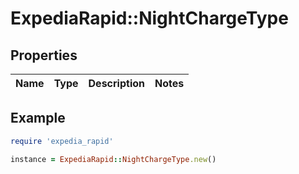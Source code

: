 # ExpediaRapid::NightChargeType

## Properties

| Name | Type | Description | Notes |
| ---- | ---- | ----------- | ----- |

## Example

```ruby
require 'expedia_rapid'

instance = ExpediaRapid::NightChargeType.new()
```

